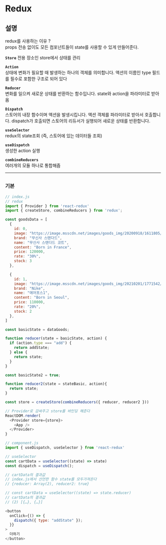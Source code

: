 # Redux

## 설명

redux를 사용하는 이유 ?  
props 전송 없이도 모든 컴포넌트들이 state를 사용할 수 있게 만들어준다.

**`Store`**
전용 장소인 store에서 상태를 관리

**`Action`**  
상태에 변화가 필요할 때 발생하는 하나의 객체를 의미합니다. 액션의 이름인 type 필드를 필수로 포함한 구조로 되어 있다

**`Reducer`**  
변화를 일으켜 새로운 상태를 반환하는 함수입니다. state와 action을 파라미터로 받아옴

**`Dispatch`**  
스토어의 내장 함수이며 액션을 발생시킵니다. 액션 객체를 파라미터로 받아서 호출합니다. dispatch가 호출되면 스토어의 리듀서가 실행되어 새로운 상태를 반환합니다.

**`useSelector`**  
redux의 state조회 (즉, 스토어에 있는 데이터들 조회)

**`useDispatch`**  
생성한 action 실행

**`combineReducers`**  
여러개의 모듈 하나로 통합해줌

---

##

### 기본

```javascript
// index.js
// redux
import { Provider } from 'react-redux'
import { createStore, combineReducers } from 'redux';

const goodsData = [
  {
    id: 0,
    image: "https://image.msscdn.net/images/goods_img/20200918/1611805/1611805_1_500.jpg",
    brand: "무신사 스탠다드",
    name: "무신사 스탠다드 코트",
    content: "Born in France",
    price: 120000,
    rate: "30%",
    stock: 3
  },

  {
    id: 1,
    image: "https://image.msscdn.net/images/goods_img/20210201/1771542/1771542_1_500.jpg",
    brand: "Nike",
    name: "에어포스1",
    content: "Born in Seoul",
    price: 110000,
    rate: "20%",
    stock: 2
  },
]

const basicState = dataGoods;

function reducer(state = basicState, action) {
  if (action.type === "add") {
    return addState;
  } else {
    return state;
  }
}

const basicState2 = true;

function reducer2(state = stateBasic, action){
  return state;
}

const store = createStore(combineReducers({ reducer, reducer2 }))

// Provider로 감싸주고 store를 바인딩 해준다
ReactDOM.render(
  <Provider store={store}>
    <App />
  </Provider>
}

// component.js
import { useDispatch, useSelector } from 'react-redux'

// useSelector
const cartData = useSelector((state) => state)
const dispatch = useDispatch();

// cartData의 결과값
// index.js에서 선언한 함수 state를 모두가져온다
// {reducer: Array(2), reducer2: true}

// const cartData = useSelector((state) => state.reducer)
// cartData의 결과값
// (2) [{…}, {…}]

<button
  onClick={() => {
    dispatch({ type: "addState" });
  }}
>
  더하기
</button>
```
